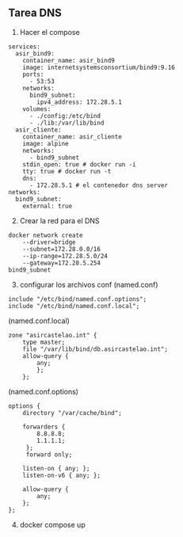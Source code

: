 ## Tarea DNS

1. Hacer el compose
~~~
services:
  asir_bind9:
    container_name: asir_bind9
    image: internetsystemsconsortium/bind9:9.16
    ports:
      - 53:53
    networks:
      bind9_subnet:
        ipv4_address: 172.28.5.1
    volumes:
      - ./config:/etc/bind
      - ./lib:/var/lib/bind
  asir_cliente:
    container_name: asir_cliente
    image: alpine
    networks:
      - bind9_subnet
    stdin_open: true # docker run -i
    tty: true # docker run -t
    dns:
      - 172.28.5.1 # el contenedor dns server
networks:
  bind9_subnet:
    external: true
~~~
2. Crear la red para el DNS
~~~
docker network create   
    --driver=bridge   
    --subnet=172.28.0.0/16   
    --ip-range=172.28.5.0/24   
    --gateway=172.28.5.254   
bind9_subnet
~~~
3. configurar los archivos conf
(named.conf)
~~~
include "/etc/bind/named.conf.options";
include "/etc/bind/named.conf.local";
~~~
(named.conf.local)
~~~
zone "asircastelao.int" {
	type master;
	file "/var/lib/bind/db.asircastelao.int";
	allow-query {
		any;
		};
	};
~~~
(named.conf.options)
~~~
options {
	directory "/var/cache/bind";

	forwarders {
	 	8.8.8.8;
		1.1.1.1;
	 };
	 forward only;

	listen-on { any; };
	listen-on-v6 { any; };

	allow-query {
		any;
	};
};
~~~
4. docker compose up